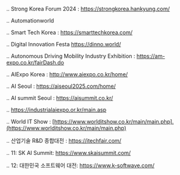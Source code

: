 .. Strong Korea Forum 2024 : https://strongkorea.hankyung.com/

.. Automationworld

.. Smart Tech Korea : https://smarttechkorea.com/

.. Digital Innovation Festa https://dinno.world/

.. Autonomous Driving Mobility Industry Exhibition : https://am-expo.co.kr/fairDash.do

.. AIExpo Korea : http://www.aiexpo.co.kr/home/



.. AI Seoul : https://aiseoul2025.com/home/

.. AI summit Seoul : https://aisummit.co.kr/

.. https://industrialaiexpo.or.kr/main.asp

.. World IT Show : [https://www.worlditshow.co.kr/main/main.php].(https://www.worlditshow.co.kr/main/main.php)

.. 산업기술 R&D 종합대전 : https://itechfair.com/

.. 11: SK AI Summit: https://www.skaisummit.com/

.. 12: 대한민국 소프트웨어 대전: https://www.k-softwave.com/

